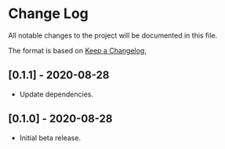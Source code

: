 # Change Log

All notable changes to the project will be documented in this file.

The format is based on [Keep a Changelog](https://keepachangelog.com/en/1.0.0/),

## [0.1.1] - 2020-08-28
- Update dependencies.

## [0.1.0] - 2020-08-28
- Initial beta release.